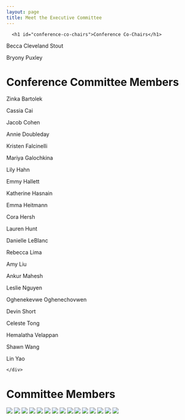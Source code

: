 ```yaml
---
layout: page
title: Meet the Executive Committee
---
```


<link rel="stylesheet" type="text/css" href="/assets/css/grid.css">


<div class=" container-md " role="main">
  <div class="row">
    <!-- <div class=" col-xl-8 offset-xl-2 col-lg-10 offset-lg-1 "> -->
    <div class=" col ">
      

      <h1 id="conference-co-chairs">Conference Co-Chairs</h1>
<p>Becca Cleveland Stout</p>

<p>Bryony Puxley</p>

<h1 id="conference-committee-members">Conference Committee Members</h1>
<p>Zinka Bartolek</p>

<p>Cassia Cai</p>

<p>Jacob Cohen</p>

<p>Annie Doubleday</p>

<p>Kristen Falcinelli</p>

<p>Mariya Galochkina</p>

<p>Lily Hahn</p>

<p>Emmy Hallett</p>

<p>Katherine Hasnain</p>

<p>Emma Heitmann</p>

<p>Cora Hersh</p>

<p>Lauren Hunt</p>

<p>Danielle LeBlanc</p>

<p>Rebecca Lima</p>

<p>Amy Liu</p>

<p>Ankur Mahesh</p>

<p>Leslie Nguyen</p>

<p>Oghenekevwe Oghenechovwen</p>

<p>Devin Short</p>

<p>Celeste Tong</p>

<p>Hemalatha Velappan</p>

<p>Shawn Wang</p>

<p>Lin Yao</p> 

    </div>
  </div>
</div>

<div class="container-fluid">
    <h1>Committee Members</h1>
<div class="myGallery">
  <img src="/assets/img/headshots/Puxley_Bryony.jpeg" />
  <img src="/assets/img/headshots/Cassia Cai.jpg" />
  <img src="/assets/img/headshots/Emma Heitmann.jpg" />
  <img src="/assets/img/headshots/Hemalatha_Velappan_2.jpg" />
  <img src="/assets/img/headshots/Katherine Hasnain profile pic (2).JPG" />
  <img src="/assets/img/headshots/Kristen Falcinelli.jpg" />
  <img src="/assets/img/headshots/LeBlanc_Danielle.jpeg" />
  <img src="/assets/img/headshots/Amy Liu.DNG" />
  <img src="/assets/img/headshots/Doubleday_Annie2..JPG" />
  <img src="/assets/img/headshots/Emmy_Hallett.JPG" />
  <img src="/assets/img/headshots/lhahn.JPG" />
  <img src="/assets/img/headshots/Lin_Yao.jpg" />
  <img src="/assets/img/headshots/Mahesh_Ankur-GCC Cropped.jpg" />
  <img src="/assets/img/headshots/Oghenekevwe_Oghenechovwen.jpeg" />
  <img src="/assets/img/headshots/RebeccaLima.jpg" />
  </div>
</div>


  <!-- <div class="item">
    <img src="https://picsum.photos/190/190?11" />
    <span class="caption">This is an image caption for image 11</span>
  </div>
  <div class="item">
    <img src="https://picsum.photos/190/190?12" />
    <span class="caption">This is an image caption for image 12</span>
  </div>
  <div class="item">
    <img src="https://picsum.photos/190/190?13" />
    <span class="caption">This is an image caption for image 13</span>
  </div>
  <div class="item">
    <img src="https://picsum.photos/190/190?14" />
    <span class="caption">This is an image caption for image 14</span>
  </div>
  <div class="item">
    <img src="https://picsum.photos/190/190?15" />
    <span class="caption">This is an image caption for image 15</span>
  </div> -->
<!-- </div>
<p><em><small>If you need something fancier, just check out <a href="https://gridzy.gallery/" target="_blank">Gridzy.Gallery</a></small></em></p>
    </div> -->